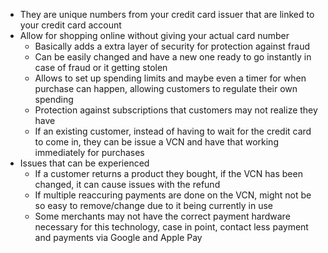 - They are unique numbers from your credit card issuer that are linked to your credit card account
- Allow for shopping online without giving your actual card number
	- Basically adds a extra layer of security for protection against fraud
	- Can be easily changed and have a new one ready to go instantly in case of fraud or it getting stolen
	- Allows to set up spending limits and maybe even a timer for when purchase can happen, allowing customers to regulate their own spending
	- Protection against subscriptions that customers may not realize they have
	- If an existing customer, instead of having to wait for the credit card to come in, they can be issue a VCN and have that working immediately for purchases
- Issues that can be experienced
	- If a customer returns a product they bought, if the VCN has been changed, it can cause issues with the refund
	- If multiple reaccuring payments are done on the VCN, might not be so easy to remove/change due to it being currently in use
	- Some merchants may not have the correct payment hardware necessary for this technology, case in point, contact less payment and payments via Google and Apple Pay